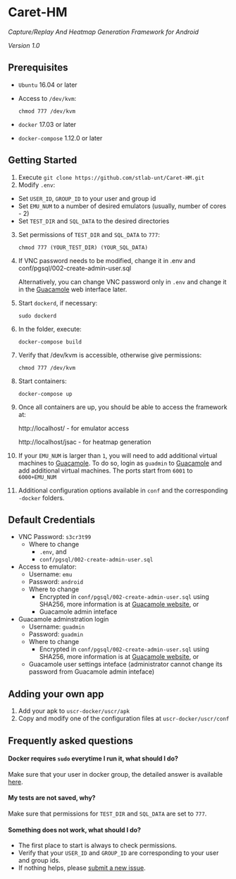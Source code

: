 # Caret-HM
*Capture/Replay And Heatmap Generation Framework for Android*

*Version 1.0*

## Prerequisites
- `Ubuntu` 16.04 or later
- Access to `/dev/kvm`:

    `chmod 777 /dev/kvm`
- `docker` 17.03 or later
- `docker-compose` 1.12.0 or later

## Getting Started
1. Execute `git clone https://github.com/stlab-unt/Caret-HM.git`
2. Modify `.env`:
  - Set `USER_ID`, `GROUP_ID` to your user and group id
  - Set `EMU_NUM` to a number of desired emulators (usually, number of cores - 2)
  - Set `TEST_DIR` and `SQL_DATA` to the desired directories
3. Set permissions of `TEST_DIR` and `SQL_DATA` to `777`:

     `chmod 777 (YOUR_TEST_DIR) (YOUR_SQL_DATA)`
4. If VNC password needs to be modified, change it in .env and conf/pgsql/002-create-admin-user.sql

    Alternatively, you can change VNC password only in `.env` and change it in the [Guacamole](http://guacamole.incubator.apache.org/) web interface later.
5. Start `dockerd`, if necessary:

    `sudo dockerd`
5. In the folder, execute:

    `docker-compose build`
6. Verify that /dev/kvm is accessible, otherwise give permissions:

    `chmod 777 /dev/kvm`
7. Start containers:

    `docker-compose up`
8. Once all containers are up, you should be able to access the framework at:

    http://localhost/ - for emulator access
    
    http://localhost/jsac - for heatmap generation
9. If your `EMU_NUM` is larger than `1`, you will need to add additional virtual machines to [Guacamole](http://guacamole.incubator.apache.org/).
    To do so, login as `guadmin` to [Guacamole](http://guacamole.incubator.apache.org/) and add additional virtual machines. The ports start from `6001` to `6000+EMU_NUM`
10. Additional configuration options available in `conf` and the corresponding `-docker` folders.

## Default Credentials
 - VNC Password: `s3cr3t99`
    - Where to change
      - `.env`, and
      - `conf/pgsql/002-create-admin-user.sql`
 - Access to emulator:
     - Username: `emu`
     - Password: `android`
     - Where to change
       - Encrypted in `conf/pgsql/002-create-admin-user.sql` using SHA256, more information is at [Guacamole website](https://guacamole.incubator.apache.org/doc/gug/jdbc-auth.html), or
       - Guacamole admin inteface
  - Guacamole adminstration login
      - Username: `guadmin`
      - Password: `guadmin`
      - Where to change
        - Encrypted in `conf/pgsql/002-create-admin-user.sql` using SHA256, more information is at [Guacamole website](https://guacamole.incubator.apache.org/doc/gug/jdbc-auth.html), or
       - Guacamole user settings inteface (administrator cannot change its password from Guacamole admin inteface)

## Adding your own app
1. Add your apk to `uscr-docker/uscr/apk`
2. Copy and modify one of the configuration files at `uscr-docker/uscr/conf`

## Frequently asked questions

#### Docker requires `sudo` everytime I run it, what should I do?
Make sure that your user in docker group, the detailed answer is available [here](https://askubuntu.com/questions/477551/how-can-i-use-docker-without-sudo).

#### My tests are not saved, why?
Make sure that permissions for `TEST_DIR` and `SQL_DATA` are set to `777`.

#### Something does not work, what should I do?
- The first place to start is always to check permissions.
- Verify that your `USER_ID` and `GROUP_ID` are corresponding to your user and group ids.
- If nothing helps, please [submit a new issue](https://github.com/stlab-unt/Caret-HM/issues/new).

